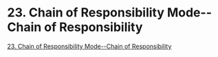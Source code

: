 # 23. Chain of Responsibility Mode--Chain of Responsibility
[23. Chain of Responsibility Mode--Chain of Responsibility](https://aiwithcloud.com/2022/09/15/23-_chain_of_responsibility_mode__chain_of_responsibility/)
